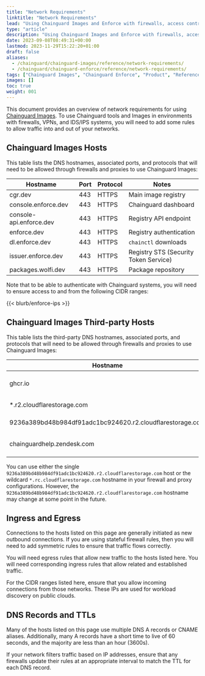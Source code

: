 ```yaml
---
title: "Network Requirements"
linktitle: "Network Requirements"
lead: "Using Chainguard Images and Enforce with firewalls, access control lists, and proxies"
type: "article"
description: "Using Chainguard Images and Enforce with firewalls, access control lists, and proxies"
date: 2023-09-08T08:49:31+00:00
lastmod: 2023-11-29T15:22:20+01:00
draft: false
aliases:
  - /chainguard/chainguard-images/reference/network-requirements/
  - /chainguard/chainguard-enforce/reference/network-requirements/
tags: ["Chainguard Images", "Chainguard Enforce", "Product", "Reference"]
images: []
toc: true
weight: 001
---
```


This document provides an overview of network requirements for using [Chainguard Images](https://www.chainguard.dev/chainguard-images?utm_source=docs). To use Chainguard tools and Images in environments with firewalls, VPNs, and IDS/IPS systems, you will need to add some rules to allow traffic into and out of your networks.

## Chainguard Images Hosts

This table lists the DNS hostnames, associated ports, and protocols that will need to be allowed through firewalls and proxies to use Chainguard Images:

| Hostname                | Port | Protocol | Notes                                 |
| ----------------------- | ---- | -------- | ------------------------------------- |
| cgr.dev                 | 443  | HTTPS    | Main image registry                   |
| console.enforce.dev     | 443  | HTTPS    | Chainguard dashboard                  |
| console-api.enforce.dev | 443  | HTTPS    | Registry API endpoint                 |
| enforce.dev             | 443  | HTTPS    | Registry authentication               |
| dl.enforce.dev          | 443  | HTTPS    | `chainctl` downloads                  |
| issuer.enforce.dev      | 443  | HTTPS    | Registry STS (Security Token Service) |
| packages.wolfi.dev      | 443  | HTTPS    | Package repository                    |

Note that to be able to authenticate with Chainguard systems, you will need to ensure access to and from the following CIDR ranges:

{{< blurb/enforce-ips >}}

## Chainguard Images Third-party Hosts

This table lists the third-party DNS hostnames, associated ports, and protocols that will need to be allowed through firewalls and proxies to use Chainguard Images:

| Hostname                                                  | Port | Protocol | Notes                        |
| --------------------------------------------------------- | ---- | -------- | ---------------------------- |
| ghcr.io                                                   | 443  | HTTPS    | Used for wolfi development   |
| \*.r2.cloudflarestorage.com                               | 443  | HTTPS    | Blob storage for cgr.dev     |
| 9236a389bd48b984df91adc1bc924620.r2.cloudflarestorage.com | 443  | HTTPS    | Blob storage for cgr.dev     |
| chainguardhelp.zendesk.com                                | 443  | HTTPS    | Support access for customers |

You can use either the single `9236a389bd48b984df91adc1bc924620.r2.cloudflarestorage.com` host or the wildcard `*.rc.cloudflarestorage.com` hostname in your firewall and proxy configurations. However, the `9236a389bd48b984df91adc1bc924620.r2.cloudflarestorage.com` hostname may change at some point in the future.

## Ingress and Egress

Connections to the hosts listed on this page are generally initiated as new outbound connections. If you are using stateful firewall rules, then you will need to add symmetric rules to ensure that traffic flows correctly.

You will need egress rules that allow new traffic to the hosts listed here. You will need corresponding ingress rules that allow related and established traffic.

For the CIDR ranges listed here, ensure that you allow incoming connections from those networks. These IPs are used for workload discovery on public clouds.

## DNS Records and TTLs

Many of the hosts listed on this page use multiple DNS A records or CNAME aliases. Additionally, many A records have a short time to live of 60 seconds, and the majority are less than an hour (3600s).

If your network filters traffic based on IP addresses, ensure that any firewalls update their rules at an appropriate interval to match the TTL for each DNS record.
